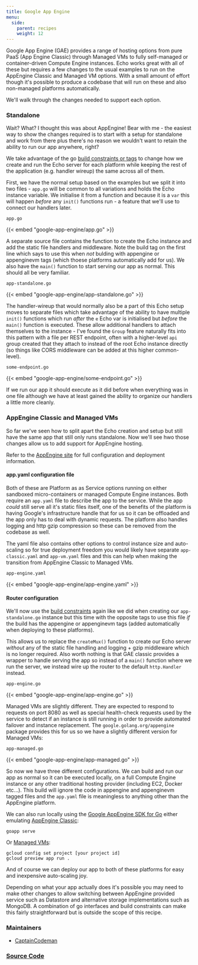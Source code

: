 ```yaml
---
title: Google App Engine
menu:
  side:
    parent: recipes
    weight: 12
---
```


Google App Engine (GAE) provides a range of hosting options from pure PaaS (App Engine Classic)
through Managed VMs to fully self-managed or container-driven Compute Engine instances. Echo
works great with all of these but requires a few changes to the usual examples to run on the
AppEngine Classic and Managed VM options. With a small amount of effort though it's possible
to produce a codebase that will run on these and also non-managed platforms automatically.

We'll walk through the changes needed to support each option.

### Standalone

Wait? What? I thought this was about AppEngine! Bear with me - the easiest way to show the changes
required is to start with a setup for standalone and work from there plus there's no reason we
wouldn't want to retain the ability to run our app anywhere, right?

We take advantage of the go [build constraints or tags](http://golang.org/pkg/go/build/) to change
how we create and run the Echo server for each platform while keeping the rest of the application
(e.g. handler wireup) the same across all of them.

First, we have the normal setup based on the examples but we split it into two files - `app.go` will
be common to all variations and holds the Echo instance variable. We initialise it from a function
and because it is a `var` this will happen _before_ any `init()` functions run - a feature that we'll
use to connect our handlers later.

`app.go`

{{< embed "google-app-engine/app.go" >}}

A separate source file contains the function to create the Echo instance and add the static
file handlers and middleware. Note the build tag on the first line which says to use this when _not_
bulding with appengine or appenginevm tags (which thoese platforms automatically add for us). We also
have the `main()` function to start serving our app as normal. This should all be very familiar.

`app-standalone.go`

{{< embed "google-app-engine/app-standalone.go" >}}

The handler-wireup that would normally also be a part of this Echo setup moves to separate files which
take advantage of the ability to have multiple `init()` functions which run _after_ the `e` Echo var is
initialised but _before_ the `main()` function is executed. These allow additional handlers to attach
themselves to the instance - I've found the `Group` feature naturally fits into this pattern with a file
per REST endpoint, often with a higher-level `api` group created that they attach to instead of the root
Echo instance directly (so things like CORS middleware can be added at this higher common-level).

`some-endpoint.go`

{{< embed "google-app-engine/some-endpoint.go" >}}

If we run our app it should execute as it did before when everything was in one file although we have
at least gained the ability to organize our handlers a little more cleanly.

### AppEngine Classic and Managed VMs

So far we've seen how to split apart the Echo creation and setup but still have the same app that
still only runs standalone. Now we'll see hwo those changes allow us to add support for AppEngine
hosting.

Refer to the [AppEngine site](https://cloud.google.com/appengine/docs/go/) for full configuration
and deployment information.

#### app.yaml configuration file

Both of these are Platform as as Service options running on either sandboxed micro-containers
or managed Compute Engine instances. Both require an `app.yaml` file to describe the app to
the service. While the app _could_ still serve all it's static files itself, one of the benefits
of the platform is having Google's infrastructure handle that for us so it can be offloaded and
the app only has to deal with dynamic requests. The platform also handles logging and http gzip
compression so these can be removed from the codebase as well.

The yaml file also contains other options to control instance size and auto-scaling so for true
deployment freedom you would likely have separate `app-classic.yaml` and `app-vm.yaml` files and
this can help when making the transition from AppEngine Classic to Managed VMs.

`app-engine.yaml`

{{< embed "google-app-engine/app-engine.yaml" >}}

#### Router configuration

We'll now use the [build constraints](http://golang.org/pkg/go/build/) again like we did when creating
our `app-standalone.go` instance but this time with the opposite tags to use this file _if_ the build has
the appengine or appenginevm tags (added automatically when deploying to these platforms).

This allows us to replace the `createMux()` function to create our Echo server _without_ any of the
static file handling and logging + gzip middleware which is no longer required. Also worth nothing is
that GAE classic provides a wrapper to handle serving the app so instead of a `main()` function where
we run the server, we instead wire up the router to the default `http.Handler` instead.

`app-engine.go`

{{< embed "google-app-engine/app-engine.go" >}}

Managed VMs are slightly different. They are expected to respond to requests on port 8080 as well
as special health-check requests used by the service to detect if an instance is still running in
order to provide automated failover and instance replacement. The `google.golang.org/appengine`
package provides this for us so we have a slightly different version for Managed VMs:

`app-managed.go`

{{< embed "google-app-engine/app-managed.go" >}}

So now we have three different configurations. We can build and run our app as normal so it can
be executed locally, on a full Compute Engine instance or any other traditional hosting provider
(including EC2, Docker etc...). This build will ignore the code in appengine and appenginevm tagged
files and the `app.yaml` file is meaningless to anything other than the AppEngine platform.

We can also run locally using the [Google AppEngine SDK for Go](https://cloud.google.com/appengine/downloads)
either emulating [AppEngine Classic](https://cloud.google.com/appengine/docs/go/tools/devserver):

    goapp serve

Or [Managed VMs](https://cloud.google.com/appengine/docs/managed-vms/sdk#run-local):

    gcloud config set project [your project id]
    gcloud preview app run .

And of course we can deploy our app to both of these platforms for easy and inexpensive auto-scaling joy.

Depending on what your app actually does it's possible you may need to make other changes to allow
switching between AppEngine provided service such as Datastore and alternative storage implementations
such as MongoDB. A combination of go interfaces and build constraints can make this fairly straightforward
but is outside the scope of this recipe.  

### Maintainers

- [CaptainCodeman](https://github.com/CaptainCodeman)

### [Source Code](https://github.com/vishr/recipes/blob/master/echo/recipes/google-app-engine)
